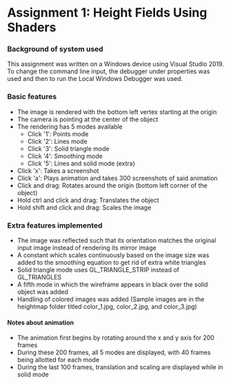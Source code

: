 # Assignment 1: Height Fields Using Shaders
### Background of system used
This assignment was written on a Windows device using Visual Studio 2019. To change the command line input, the debugger under properties was used and then to run the Local Windows Debugger was used.

### Basic features
- The image is rendered with the bottom left vertex starting at the origin
- The camera is pointing at the center of the object
- The rendering has 5 modes available
  - Click '1': Points mode
  - Click '2': Lines mode
  - Click '3': Solid triangle mode
  - Click '4': Smoothing mode
  - Click '5': Lines and solid mode (extra)
- Click 'x': Takes a screenshot
- Click 'a': Plays animation and takes 300 screenshots of said animation
- Click and drag: Rotates around the origin (bottom left corner of the object)
- Hold ctrl and click and drag: Translates the object
- Hold shift and click and drag: Scales the image

### Extra features implemented
- The image was reflected such that its orientation matches the original input image instead of rendering its mirror image
- A constant which scales continuously based on the image size was added to the smoothing equation to get rid of extra white triangles
- Solid triangle mode uses GL_TRIANGLE_STRIP instead of GL_TRIANGLES
- A fifth mode in which the wireframe appears in black over the solid object was added
- Handling of colored images was added (Sample images are in the heightmap folder titled color_1.jpg, color_2.jpg, and color_3.jpg)

#### Notes about animation
- The animation first begins by rotating around the x and y axis for 200 frames
- During these 200 frames, all 5 modes are displayed, with 40 frames being allotted for each mode
- During the last 100 frames, translation and scaling are displayed while in solid mode
